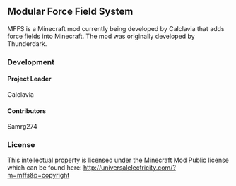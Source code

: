 ## Modular Force Field System
MFFS is a Minecraft mod currently being developed by Calclavia that adds force fields into Minecraft. The mod was originally developed by Thunderdark.

### Development
#### Project Leader
Calclavia

#### Contributors
Samrg274

### License
This intellectual property is licensed under the Minecraft Mod Public license which can be found here: http://universalelectricity.com/?m=mffs&p=copyright
